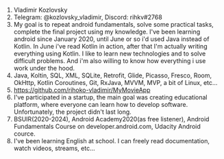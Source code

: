 1. Vladimir Kozlovsky
2. Telegram: @kozlovsky_vladimir, Discord: rihkv#2768
3. My goal is to repeat android fundamentals, solve some practical tasks, complete the final project using my knowledge. I've been learning android since January 2020, until June or so i'd used Java instead of Kotlin. In June i've read Kotlin in action, after that I'm actually writing everything using Kotlin. I like to learn new technologies and to solve difficult problems. And i'm also willing to know how everything i use work under the hood.
4. Java, Koltin, SQL, XML, SQLite, Retrofit, Glide, Picasso, Fresco, Room, OkHttp, Kotlin Coroutines, Git, RxJava, MVVM, MVP, a bit of Linux, etc...
5. https://github.com/rihoko-vladimir/MyMovieApp
6. I've participated in a startup, the main goal was creating educational platform, where everyone can learn how to develop software. Unfortunately, the project didn't last long.
7. BSUIR(2020-2024), Android Academy2020(as free listener), Android Fundamentals Course on developer.android.com, Udacity Android cource.
8. I've been learning English at school. I can freely read documentation, watch videos, streams, etc...
